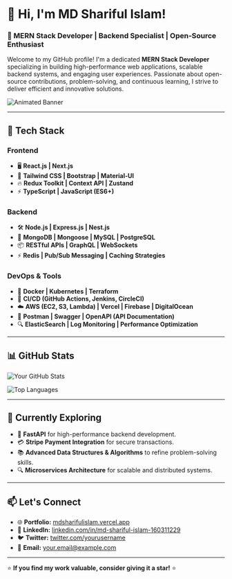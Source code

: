 # 👋 Hi, I'm MD Shariful Islam!

### 🚀 MERN Stack Developer | Backend Specialist | Open-Source Enthusiast

Welcome to my GitHub profile! I'm a dedicated **MERN Stack Developer** specializing in building high-performance web applications, scalable backend systems, and engaging user experiences. Passionate about open-source contributions, problem-solving, and continuous learning, I strive to deliver efficient and innovative solutions.

![Animated Banner](https://media.giphy.com/media/qgQUggAC3Pfv687qPC/giphy.gif)

---

## 🔧 Tech Stack

### **Frontend**

- 🖥️ **React.js | Next.js**
- 🎨 **Tailwind CSS | Bootstrap | Material-UI**
- 🔥 **Redux Toolkit | Context API | Zustand**
- ⚡ **TypeScript | JavaScript (ES6+)**

### **Backend**

- 🛠️ **Node.js | Express.js | Nest.js**
- 💾 **MongoDB | Mongoose | MySQL | PostgreSQL**
- 📦 **RESTful APIs | GraphQL | WebSockets**
- ⚡ **Redis | Pub/Sub Messaging | Caching Strategies**

### **DevOps & Tools**

- 🐳 **Docker | Kubernetes | Terraform**
- 🚀 **CI/CD (GitHub Actions, Jenkins, CircleCI)**
- ☁️ **AWS (EC2, S3, Lambda) | Vercel | Firebase | DigitalOcean**
- 📝 **Postman | Swagger | OpenAPI (API Documentation)**
- 🔍 **ElasticSearch | Log Monitoring | Performance Optimization**

---

## 📊 GitHub Stats

![Your GitHub Stats](https://github-readme-stats.vercel.app/api?username=yourusername&show_icons=true&theme=tokyonight&animate=true)

![Top Languages](https://github-readme-stats.vercel.app/api/top-langs/?username=yourusername&layout=compact&theme=tokyonight&animate=true)

---

## 🌱 Currently Exploring

- 🚀 **FastAPI** for high-performance backend development.
- 💳 **Stripe Payment Integration** for secure transactions.
- 📚 **Advanced Data Structures & Algorithms** to refine problem-solving skills.
- 🔍 **Microservices Architecture** for scalable and distributed systems.

---

## 📫 Let's Connect

- 🌐 **Portfolio:** [mdsharifulislam.vercel.app](https://mdsharifulislam.vercel.app)
- 💼 **LinkedIn:** [linkedin.com/in/md-shariful-islam-160311229](https://www.linkedin.com/in/md-shariful-islam-160311229/)
- 🐦 **Twitter:** [twitter.com/yourusername](https://twitter.com/yourusername)
- 📧 **Email:** [your.email@example.com](mailto:your.email@example.com)

---

⭐ **If you find my work valuable, consider giving it a star!** ⭐



